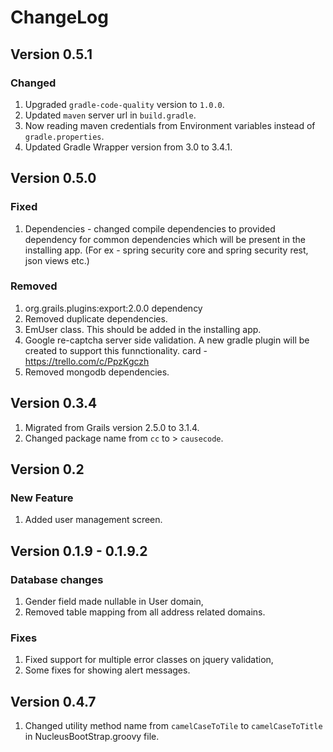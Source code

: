 # ChangeLog

## Version 0.5.1

### Changed
1. Upgraded `gradle-code-quality` version to `1.0.0`.
2. Updated `maven` server url in `build.gradle`.
3. Now reading maven credentials from Environment variables instead of `gradle.properties`.
4. Updated Gradle Wrapper version from 3.0 to 3.4.1.

## Version 0.5.0

### Fixed
1. Dependencies - changed compile dependencies to provided dependency for common dependencies which will be
present in the installing app. (For ex - spring security core and spring security rest, json views etc.)

### Removed
1. org.grails.plugins:export:2.0.0 dependency
2. Removed duplicate dependencies.
3. EmUser class. This should be added in the installing app.
4. Google re-captcha server side validation. A new gradle plugin will be created to support this funnctionality.
card - https://trello.com/c/PpzKgczh
5. Removed mongodb dependencies.

## Version 0.3.4
1. Migrated from Grails version 2.5.0 to 3.1.4.
2. Changed package name from `cc` to > `causecode`.

## Version 0.2

### New Feature

1. Added user management screen.

## Version 0.1.9 - 0.1.9.2

### Database changes

1. Gender field made nullable in User domain,
2. Removed table mapping from all address related domains.

### Fixes

1. Fixed support for multiple error classes on jquery validation,
2. Some fixes for showing alert messages.

## Version 0.4.7
1. Changed utility method name from `camelCaseToTile` to `camelCaseToTitle` in NucleusBootStrap.groovy file.
